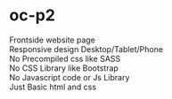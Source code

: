 # oc-p2
Frontside website page<br>
Responsive design Desktop/Tablet/Phone<br>
No Precompiled css like SASS<br>
No CSS Library like Bootstrap<br>
No Javascript code or Js Library<br>
Just Basic html and css<br>
